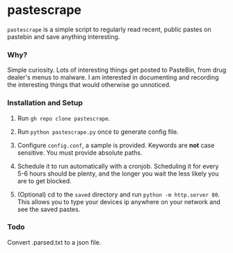 # pastescrape
`pastescrape` is a simple script to regularly read recent, public pastes on pastebin and save anything interesting.

### Why?
Simple curiosity. Lots of interesting things get posted to PasteBin, from drug dealer's menus to malware. I am interested in documenting and recording the interesting things that would otherwise go unnoticed.

### Installation and Setup
1. Run `gh repo clone pastescrape`.

2. Run `python pastescrape.py` once to generate config file.

3. Configure `config.conf`, a sample is provided. Keywords are **not** case sensitive. You must provide absolute paths.

4. Schedule it to run automatically with a cronjob. Scheduling it for every 5-6 hours should be plenty, and the longer you wait the less likely you are to get blocked.

5. (Optional) cd to the `saved` directory and run `python -m http.server 80`. This allows you to type your devices ip anywhere on your network and see the saved pastes.

### Todo
Convert .parsed.txt to a json file.

